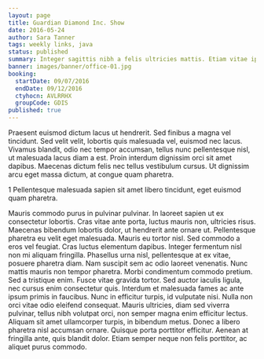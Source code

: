 ```yaml
---
layout: page
title: Guardian Diamond Inc. Show
date: 2016-05-24
author: Sara Tanner
tags: weekly links, java
status: published
summary: Integer sagittis nibh a felis ultricies mattis. Etiam vitae ipsum.
banner: images/banner/office-01.jpg
booking:
  startDate: 09/07/2016
  endDate: 09/12/2016
  ctyhocn: AVLRRHX
  groupCode: GDIS
published: true
---
```

Praesent euismod dictum lacus ut hendrerit. Sed finibus a magna vel tincidunt. Sed velit velit, lobortis quis malesuada vel, euismod nec lacus. Vivamus blandit, odio nec tempor accumsan, tellus nunc pellentesque nisl, ut malesuada lacus diam a est. Proin interdum dignissim orci sit amet dapibus. Maecenas dictum felis nec tellus vestibulum cursus. Ut dignissim arcu eget massa dictum, at congue quam pharetra.

1 Pellentesque malesuada sapien sit amet libero tincidunt, eget euismod quam pharetra.

Mauris commodo purus in pulvinar pulvinar. In laoreet sapien ut ex consectetur lobortis. Cras vitae ante porta, luctus mauris non, ultricies risus. Maecenas bibendum lobortis dolor, ut hendrerit ante ornare ut. Pellentesque pharetra eu velit eget malesuada. Mauris eu tortor nisl. Sed commodo a eros vel feugiat. Cras luctus elementum dapibus. Integer fermentum nisl non mi aliquam fringilla. Phasellus urna nisl, pellentesque at ex vitae, posuere pharetra diam. Nam suscipit sem ac odio laoreet venenatis. Nunc mattis mauris non tempor pharetra.
Morbi condimentum commodo pretium. Sed a tristique enim. Fusce vitae gravida tortor. Sed auctor iaculis ligula, nec cursus enim consectetur quis. Interdum et malesuada fames ac ante ipsum primis in faucibus. Nunc in efficitur turpis, id vulputate nisi. Nulla non orci vitae odio eleifend consequat. Mauris ultricies, diam sed viverra pulvinar, tellus nibh volutpat orci, non semper magna enim efficitur lectus. Aliquam sit amet ullamcorper turpis, in bibendum metus. Donec a libero pharetra nisl accumsan ornare. Quisque porta porttitor efficitur. Aenean at fringilla ante, quis blandit dolor. Etiam semper neque non felis porttitor, ac aliquet purus commodo.
